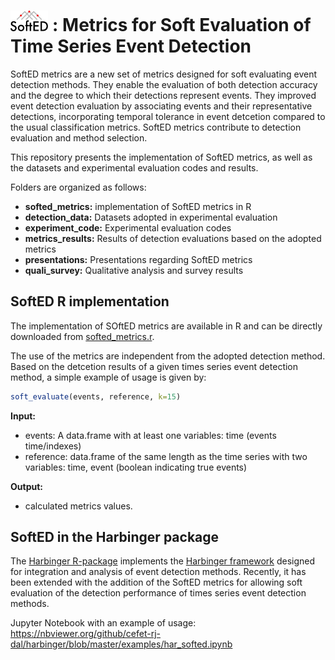 # <img src="softed_logo.png" width="12%" /> : Metrics for Soft Evaluation of Time Series Event Detection

SoftED metrics are a new set of metrics designed for soft evaluating event detection methods. They enable the evaluation of both detection accuracy and the degree to which their detections represent events. They improved event detection evaluation by associating events and their representative detections, incorporating temporal tolerance in event detcetion compared to the usual classification metrics. SoftED metrics contribute to detection evaluation and method selection.

This repository presents the implementation of SoftED metrics, as well as the datasets and experimental evaluation codes and results.

Folders are organized as follows:
* __softed_metrics:__ implementation of SoftED metrics in R
* __detection_data:__ Datasets adopted in experimental evaluation
* __experiment_code:__ Experimental evaluation codes
* __metrics_results:__ Results of detection evaluations based on the adopted metrics
* __presentations:__ Presentations regarding SoftED metrics
* __quali_survey:__ Qualitative analysis and survey results

## SoftED R implementation

The implementation of SOftED metrics are available in R and can be directly downloaded from [softed_metrics.r](https://github.com/cefet-rj-dal/softed/blob/main/softed_metrics/softed_metrics.r).

The use of the metrics are independent from the adopted detection method. Based on the detcetion results of a given times series event detection method, a simple example of usage is given by:
``` r
soft_evaluate(events, reference, k=15)
```
__Input:__
* events: A data.frame with at least one variables: time (events time/indexes)
* reference: data.frame of the same length as the time series with two variables: time, event (boolean indicating true events)

__Output:__
* calculated metrics values.

## SoftED in the Harbinger package

The [Harbinger R-package](https://github.com/cefet-rj-dal/harbinger) implements the [Harbinger framework](https://eic.cefet-rj.br/~dal/harbinger/) designed for integration and analysis of event detection methods. 
Recently, it has been extended with the addition of the SoftED metrics for allowing soft evaluation of the detection performance of times series event detection methods.

Jupyter Notebook with an example of usage: https://nbviewer.org/github/cefet-rj-dal/harbinger/blob/master/examples/har_softed.ipynb
